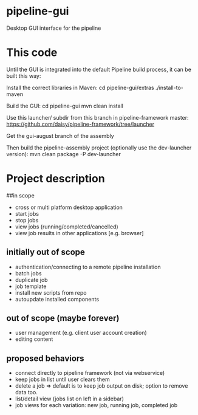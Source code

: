 pipeline-gui
============

Desktop GUI interface for the pipeline

# This code

Until the GUI is integrated into the default Pipeline build process, it can be built this way:

Install the correct libraries in Maven:
    cd pipeline-gui/extras
    ./install-to-maven

Build the GUI:
    cd pipeline-gui
    mvn clean install

Use this launcher/ subdir from this branch in pipeline-framework master:
https://github.com/daisy/pipeline-framework/tree/launcher

Get the gui-august branch of the assembly

Then build the pipeline-assembly project (optionally use the dev-launcher version):
    mvn clean package -P dev-launcher

# Project description

##in scope
 * cross or multi platform desktop application
 * start jobs
 * stop jobs
 * view jobs (running/completed/cancelled)
 * view job results in other applications [e.g. browser]


## initially out of scope
 * authentication/connecting to a remote pipeline installation
 * batch jobs
 * duplicate job
 * job template
 * install new scripts from repo
 * autoupdate installed components

## out of scope (maybe forever)
 * user management (e.g. client user account creation)
 * editing content 
 
## proposed behaviors

 * connect directly to pipeline framework (not via webservice)
 * keep jobs in list until user clears them
 * delete a job => default is to keep job output on disk; option to remove data too.
 * list/detail view (jobs list on left in a sidebar)
 * job views for each variation: new job, running job, completed job


